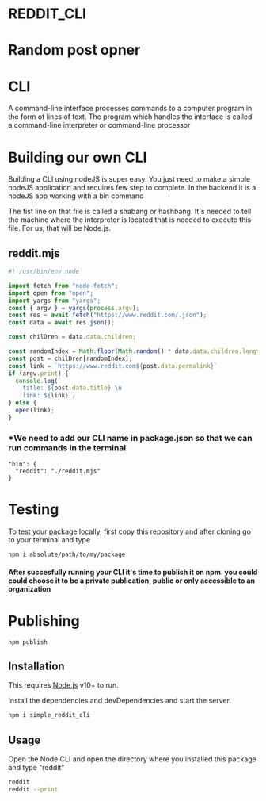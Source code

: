 


# REDDIT_CLI
# Random post opner
# CLI
A command-line interface processes commands to a computer program in the form of lines of text. The program which handles the interface is called a command-line interpreter or command-line processor

# Building our own CLI
Building a CLI using nodeJS is super easy. You just need to make a simple nodeJS application and requires few step to complete.
In the backend it is a nodeJS app working with a bin command

The fist line on that file is called a shabang or hashbang. It's needed to tell the machine where the interpreter is located that is needed to execute this file. For us, that will be Node.js.
## reddit.mjs
```javascript
#! /usr/bin/env node

import fetch from "node-fetch";
import open from "open";
import yargs from "yargs";
const { argv } = yargs(process.argv);
const res = await fetch("https://www.reddit.com/.json");
const data = await res.json();

const chilDren = data.data.children;

const randomIndex = Math.floor(Math.random() * data.data.children.length);
const post = chilDren[randomIndex];
const link = `https://www.reddit.com${post.data.permalink}`
if (argv.print) {
  console.log(`
    title: ${post.data.title} \n
    link: ${link}`)
} else {
  open(link);
}

```

### *We need to add our CLI name in package.json so that we can run commands in the terminal
```nodejs
"bin": {
  "reddit": "./reddit.mjs"
}
```
# Testing
To test your package locally, first copy this repository and after cloning go to your terminal and type
```nodejs
npm i absolute/path/to/my/package
```
#### After succesfully running your CLI it's time to publish it on npm. you could could choose it to be a private publication, public or only accessible to an organization

# Publishing

```nodejs
npm publish 
```

## Installation

This requires [Node.js](https://nodejs.org/) v10+ to run.

Install the dependencies and devDependencies and start the server.

```sh
npm i simple_reddit_cli
```





## Usage
Open the Node CLI and open the directory where you installed this package and type "reddit"
```sh
reddit
reddit --print
```







 
